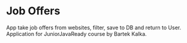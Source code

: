 # Job Offers

App take job offers from websites, filter, save to DB and return to User.
Application for JuniorJavaReady course by Bartek Kalka. 